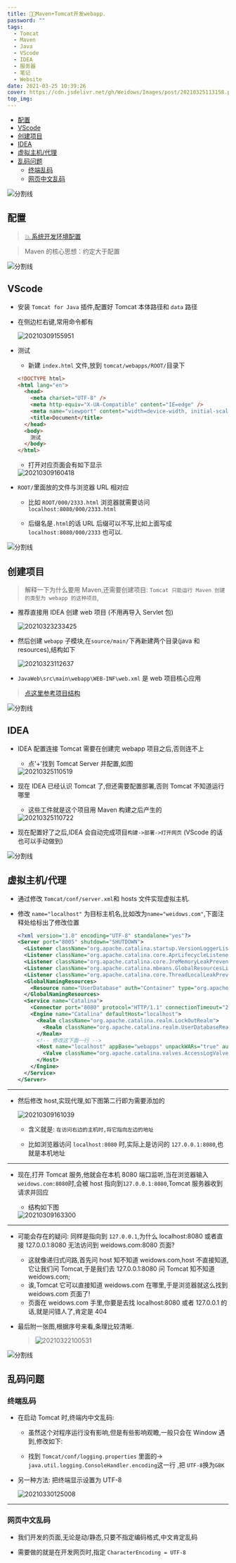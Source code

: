 ```yaml
---
title: 🐱‍🏍Maven+Tomcat开发webapp.
password: ""
tags:
  - Tomcat
  - Maven
  - Java
  - VScode
  - IDEA
  - 服务器
  - 笔记
  - Website
date: 2021-03-25 10:39:26
cover: https://cdn.jsdelivr.net/gh/Weidows/Images/post/20210325113158.png
top_img:
---
```


<!--
 * @?: *********************************************************************
 * @Author: Weidows
 * @LastEditors: Weidows
 * @LastEditTime: 2021-03-30 12:50:22
 * @FilePath: \Weidowsd:\Game\Github\Blog-private\source\_posts\tools\Tomcat.md
 * @Description:
 * @!: *********************************************************************
-->

- [配置](#配置)
- [VScode](#vscode)
- [创建项目](#创建项目)
- [IDEA](#idea)
- [虚拟主机/代理](#虚拟主机代理)
- [乱码问题](#乱码问题)
  - [终端乱码](#终端乱码)
  - [网页中文乱码](#网页中文乱码)

<a>![分割线](https://cdn.jsdelivr.net/gh/Weidows/Images/img/divider.png)</a>

## 配置

> [💥 系统开发环境配置](../../system/system_variable#maven)

> Maven 的核心思想：约定大于配置

<a>![分割线](https://cdn.jsdelivr.net/gh/Weidows/Images/img/divider.png)</a>

## VScode

- 安装 `Tomcat for Java` 插件,配置好 Tomcat 本体路径和 `data` 路径

- 在侧边栏右键,常用命令都有

  <img src="https://cdn.jsdelivr.net/gh/Weidows/Images/post/20210309155951.png" alt="20210309155951" />

- 测试

  - 新建 `index.html` 文件,放到 `tomcat/webapps/ROOT/`目录下

  ```html
  <!DOCTYPE html>
  <html lang="en">
    <head>
      <meta charset="UTF-8" />
      <meta http-equiv="X-UA-Compatible" content="IE=edge" />
      <meta name="viewport" content="width=device-width, initial-scale=1.0" />
      <title>Document</title>
    </head>
    <body>
      测试
    </body>
  </html>
  ```

  - 打开对应页面会有如下显示

  <img src="https://cdn.jsdelivr.net/gh/Weidows/Images/post/20210309160418.png" alt="20210309160418" />

- `ROOT/`里面放的文件与浏览器 URL 相对应

  - 比如 `ROOT/000/2333.html` 浏览器就需要访问 `localhost:8080/000/2333.html`

  - 后缀名是`.html`的话 URL 后缀可以不写,比如上面写成 `localhost:8080/000/2333` 也可以.

<a>![分割线](https://cdn.jsdelivr.net/gh/Weidows/Images/img/divider.png)</a>

## 创建项目

> 解释一下为什么要用 Maven,还需要创建项目: `Tomcat 只能运行 Maven 创建的类型为 webapp 的这种项目`,

- 推荐直接用 IDEA 创建 web 项目 (不用再导入 Servlet 包)

  <img src="https://cdn.jsdelivr.net/gh/Weidows/Images/post/20210323233425.png" alt="20210323233425" />

- 然后创建 `webapp` 子模块,在`source/main/`下再新建两个目录(java 和 resources),结构如下

  <img src="https://cdn.jsdelivr.net/gh/Weidows/Images/post/20210323112637.png" alt="20210323112637" />

- `JavaWeb\src\main\webapp\WEB-INF\web.xml` 是 web 项目核心应用

> [点这里参考项目结构](https://github.com/Weidows/Java/tree/master/JavaWeb/demo-0)

<a>![分割线](https://cdn.jsdelivr.net/gh/Weidows/Images/img/divider.png)</a>

## IDEA

- IDEA 配置连接 Tomcat 需要在创建完 webapp 项目之后,否则连不上

  - 点'+'找到 Tomcat Server 并配置,如图

  <img src="https://cdn.jsdelivr.net/gh/Weidows/Images/post/20210325110519.png" alt="20210325110519" />

- 现在 IDEA 已经认识 Tomcat 了,但还需要配置部署,否则 Tomcat 不知道运行哪里

  - 这些工件就是这个项目用 Maven 构建之后产生的

  <img src="https://cdn.jsdelivr.net/gh/Weidows/Images/post/20210325110722.png" alt="20210325110722" />

- 现在配置好了之后,IDEA 会自动完成项目`构建->部署->打开网页` (VScode 的话也可以手动做到)

<a>![分割线](https://cdn.jsdelivr.net/gh/Weidows/Images/img/divider.png)</a>

## 虚拟主机/代理

- 通过修改 `Tomcat/conf/server.xml`和 hosts 文件实现虚拟主机.

- 修改 `name="localhost"` 为目标主机名,比如改为`name="weidows.com"`,下面注释处给标出了修改位置

  ```xml
  <?xml version="1.0" encoding="UTF-8" standalone="yes"?>
  <Server port="8005" shutdown="SHUTDOWN">
    <Listener className="org.apache.catalina.startup.VersionLoggerListener"/>
    <Listener className="org.apache.catalina.core.AprLifecycleListener" SSLEngine="on"/>
    <Listener className="org.apache.catalina.core.JreMemoryLeakPreventionListener"/>
    <Listener className="org.apache.catalina.mbeans.GlobalResourcesLifecycleListener"/>
    <Listener className="org.apache.catalina.core.ThreadLocalLeakPreventionListener"/>
    <GlobalNamingResources>
      <Resource name="UserDatabase" auth="Container" type="org.apache.catalina.UserDatabase" description="User database that can be updated and saved" factory="org.apache.catalina.users.MemoryUserDatabaseFactory" pathname="conf/tomcat-users.xml"/>
    </GlobalNamingResources>
    <Service name="Catalina">
      <Connector port="8080" protocol="HTTP/1.1" connectionTimeout="20000" redirectPort="8443"/>
      <Engine name="Catalina" defaultHost="localhost">
        <Realm className="org.apache.catalina.realm.LockOutRealm">
          <Realm className="org.apache.catalina.realm.UserDatabaseRealm" resourceName="UserDatabase"/>
        </Realm>
        <!-- 修改这下面一行 -->
        <Host name="localhost" appBase="webapps" unpackWARs="true" autoDeploy="true">
          <Valve className="org.apache.catalina.valves.AccessLogValve" directory="logs" prefix="localhost_access_log" suffix=".txt" pattern="%h %l %u %t &quot;%r&quot; %s %b"/>
        </Host>
      </Engine>
    </Service>
  </Server>
  ```

---

- 然后修改 host,实现代理,如下图第二行即为需要添加的

  <img src="https://cdn.jsdelivr.net/gh/Weidows/Images/post/20210309161039.png" alt="20210309161039" />

  - 含义就是: `在访问右边的主机时,将它指向左边的地址`

  - 比如浏览器访问 `localhost:8080` 时,实际上是访问的 `127.0.0.1:8080`,也就是本机地址

---

- 现在,打开 Tomcat 服务,他就会在本机 8080 端口监听,当在浏览器输入`weidows.com:8080`时,会被 host 指向到`127.0.0.1:8080`,Tomcat 服务器收到请求并回应

  - 结构如下图

  <img src="https://cdn.jsdelivr.net/gh/Weidows/Images/post/20210309163300.png" alt="20210309163300" />

---

- 可能会存在的疑问: 同样是指向到 `127.0.0.1`,为什么 localhost:8080 或者直接 127.0.0.1:8080 无法访问到 weidows.com:8080 页面?

  - 这就像递归式问路,首先问 host 知不知道 weidows.com,host 不直接知道,它让我们问 Tomcat,于是我们去 127.0.0.1:8080 问 Tomcat 知不知道 weidows.com;
  - 诶,Tomcat 它可以直接知道 weidows.com 在哪里,于是浏览器就这么找到 weidows.com 页面了!
  - 页面在 weidows.com 手里,你要是去找 localhost:8080 或者 127.0.0.1 的话,就是问错人了,肯定是 404

- 最后附一张图,根据序号来看,条理比较清晰.

  > <img src="https://cdn.jsdelivr.net/gh/Weidows/Images/post/20210322100531.png" alt="20210322100531" />

<a>![分割线](https://cdn.jsdelivr.net/gh/Weidows/Images/img/divider.png)</a>

## 乱码问题

### 终端乱码

- 在启动 Tomcat 时,终端内中文乱码:

  - 虽然这个对程序运行没有影响,但是有些影响观瞻,一般只会在 Window 遇到,修改如下:

  - 找到 `Tomcat/conf/logging.properties` 里面的-> `java.util.logging.ConsoleHandler.encoding`这一行 ,把 `UTF-8`换为`GBK`

- 另一种方法: 把终端显示设置为 UTF-8

  <img src="https://cdn.jsdelivr.net/gh/Weidows/Images/post/20210330125008.png" alt="20210330125008" />

---

### 网页中文乱码

- 我们开发的页面,无论是动/静态,只要不指定编码格式,中文肯定乱码

- 需要做的就是在开发网页时,指定 `CharacterEncoding = UTF-8`
